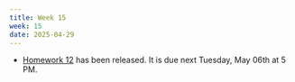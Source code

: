 ```yaml
---
title: Week 15
week: 15
date: 2025-04-29
---
```


- [Homework 12](http://prob140.datahub.berkeley.edu/hub/user-redirect/git-pull?repo=https://github.com/stat88/content-sp25&branch=main&subPath=hw/Homework_12.ipynb) has been released. It is due next Tuesday, May 06th at 5 PM.

